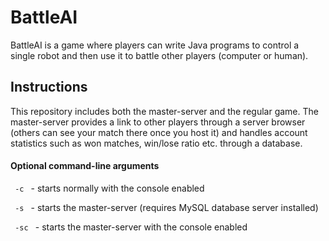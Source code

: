 # BattleAI

<p> BattleAI is a game where players can write Java programs to control a single robot and then use it to battle other
players (computer or human). <p>

<h2> Instructions </h2>
<p> This repository includes both the master-server and the regular game. The master-server provides a link to other players through a server browser (others can see your match there once you host it) and handles account statistics such as won matches, win/lose ratio etc. through a database. </p>

<h4> Optional command-line arguments </h4>
<p> <code> -c </code> - starts normally with the console enabled </p>
<p> <code> -s </code> - starts the master-server (requires MySQL database server installed) </p>
<p> <code> -sc </code> - starts the master-server with the console enabled </p>
